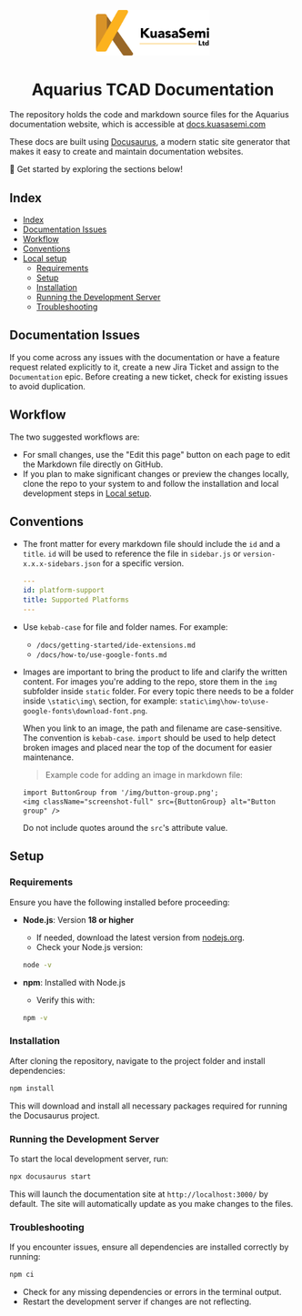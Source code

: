 <p align="center">
  <img alt="KuasaSemi logo" src="static/img/logo/kuasasemi-logo.png" width="200px" />
  <h1 align="center">Aquarius TCAD Documentation</h1>
</p>

The repository holds the code and markdown source files for the Aquarius documentation website, which is accessible at [docs.kuasasemi.com](https://docs.kuasasemi.com)

These docs are built using [Docusaurus](https://docusaurus.io/), a modern static site generator that makes it easy to create and maintain documentation websites.

🚀 Get started by exploring the sections below!

## Index
- [Index](#index)
- [Documentation Issues](#documentation-issues)
- [Workflow](#workflow)
- [Conventions](#conventions)
- [Local setup](#local-setup)
  - [Requirements](#requirements)
  - [Setup](#setup)
  - [Installation](#installation)
  - [Running the Development Server](#running-the-development-server)
  - [Troubleshooting](#troubleshooting)

## Documentation Issues
If you come across any issues with the documentation or have a feature request related explicitly to it, create a new Jira Ticket and assign to the `Documentation` epic. Before creating a new ticket, check for existing issues to avoid duplication. 

## Workflow
The two suggested workflows are:

- For small changes, use the "Edit this page" button on each page to edit the Markdown file directly on GitHub.
- If you plan to make significant changes or preview the changes locally, clone the repo to your system to and follow the installation and local development steps in [Local setup](#local-setup).

## Conventions

- The front matter for every markdown file should include the `id` and a `title`. `id` will be used to reference the file in `sidebar.js` or `version-x.x.x-sidebars.json` for a specific version.
  ```yaml
  ---
  id: platform-support
  title: Supported Platforms
  ---
  ```

- Use `kebab-case` for file and folder names.
  For example:
  - `/docs/getting-started/ide-extensions.md`
  - `/docs/how-to/use-google-fonts.md`

- Images are important to bring the product to life and clarify the written content. For images you're adding to the repo, store them in the `img` subfolder inside `static` folder. For every topic there needs to be a folder inside `\static\img\` section, for example: `static\img\how-to\use-google-fonts\download-font.png`.
  
  When you link to an image, the path and filename are case-sensitive. The convention is `kebab-case`. `import` should be used to help detect broken images and placed near the top of the document for easier maintenance.

  > Example code for adding an image in markdown file:
  ```
  import ButtonGroup from '/img/button-group.png';
  <img className="screenshot-full" src={ButtonGroup} alt="Button group" />
  ```
  
  Do not include quotes around the `src`'s attribute value.  

## Setup

### Requirements  

Ensure you have the following installed before proceeding:  

- **Node.js**: Version **18 or higher** 
  - If needed, download the latest version from [nodejs.org](https://nodejs.org/). 
  - Check your Node.js version:  
  ```sh
  node -v
  ```


- **npm**: Installed with Node.js  
  - Verify this with:  
  ```sh
  npm -v
  ```

### Installation  

After cloning the repository, navigate to the project folder and install dependencies:  

```sh
npm install
```

This will download and install all necessary packages required for running the Docusaurus project.

### Running the Development Server
To start the local development server, run:
```sh
npx docusaurus start
```

This will launch the documentation site at `http://localhost:3000/` by default. The site will automatically update as you make changes to the files.

### Troubleshooting
If you encounter issues, ensure all dependencies are installed correctly by running:
```sh
npm ci
```
- Check for any missing dependencies or errors in the terminal output.
- Restart the development server if changes are not reflecting.